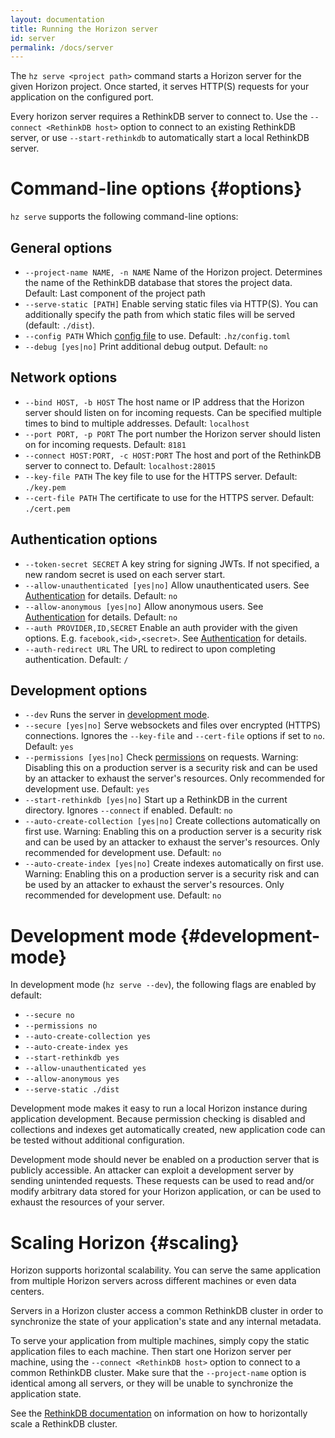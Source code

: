 ```yaml
---
layout: documentation
title: Running the Horizon server
id: server
permalink: /docs/server
---
```


The `hz serve <project path>` command starts a Horizon server for the given Horizon project. Once started, it serves HTTP(S) requests for your application on the configured port.

Every horizon server requires a RethinkDB server to connect to. Use the `--connect <RethinkDB host>` option to connect to an existing RethinkDB server, or use `--start-rethinkdb` to automatically start a local RethinkDB server.

# Command-line options {#options}

`hz serve` supports the following command-line options:

## General options
* `--project-name NAME, -n NAME` Name of the Horizon project. Determines the name of the RethinkDB database that stores the project data. Default: Last component of the project path
* `--serve-static [PATH]` Enable serving static files via HTTP(S). You can additionally specify the path from which static files will be served (default: `./dist`).
* `--config PATH` Which [config file][config-file] to use. Default: `.hz/config.toml`
* `--debug [yes|no]` Print additional debug output. Default: `no`

## Network options
* `--bind HOST, -b HOST` The host name or IP address that the Horizon server should listen on for incoming requests. Can be specified multiple times to bind to multiple addresses. Default: `localhost`
* `--port PORT, -p PORT` The port number the Horizon server should listen on for incoming requests. Default: `8181`
* `--connect HOST:PORT, -c HOST:PORT` The host and port of the RethinkDB server to connect to. Default: `localhost:28015`
* `--key-file PATH` The key file to use for the HTTPS server. Default: `./key.pem`
* `--cert-file PATH` The certificate to use for the HTTPS server. Default: `./cert.pem`

## Authentication options

* `--token-secret SECRET` A key string for signing JWTs. If not specified, a new random secret is used on each server start.
* `--allow-unauthenticated [yes|no]` Allow unauthenticated users. See [Authentication][auth] for details. Default: `no`
* `--allow-anonymous [yes|no]` Allow anonymous users. See [Authentication][auth] for details. Default: `no`
* `--auth PROVIDER,ID,SECRET` Enable an auth provider with the given options. E.g. `facebook,<id>,<secret>`. See [Authentication][auth] for details.
* `--auth-redirect URL` The URL to redirect to upon completing authentication. Default: `/`

## Development options

* `--dev` Runs the server in [development mode](#development-mode).
* `--secure [yes|no]` Serve websockets and files over encrypted (HTTPS) connections. Ignores the `--key-file` and `--cert-file` options if set to `no`. Default: `yes`
* `--permissions [yes|no]` Check [permissions][permissions] on requests. Warning: Disabling this on a production server is a security risk and can be used by an attacker to exhaust the server's resources. Only recommended for development use. Default: `yes`
* `--start-rethinkdb [yes|no]` Start up a RethinkDB in the current directory. Ignores `--connect` if enabled. Default: `no`
* `--auto-create-collection [yes|no]` Create collections automatically on first use. Warning: Enabling this on a production server is a security risk and can be used by an attacker to exhaust the server's resources. Only recommended for development use. Default: `no`
* `--auto-create-index [yes|no]` Create indexes automatically on first use. Warning: Enabling this on a production server is a security risk and can be used by an attacker to exhaust the server's resources. Only recommended for development use.  Default: `no`

[auth]: /authentication
[config-file]: /config-file
[permissions]: /permissions

# Development mode {#development-mode}

In development mode (`hz serve --dev`), the following flags are enabled by default:
* `--secure no`
* `--permissions no`
* `--auto-create-collection yes`
* `--auto-create-index yes`
* `--start-rethinkdb yes`
* `--allow-unauthenticated yes`
* `--allow-anonymous yes`
* `--serve-static ./dist`

Development mode makes it easy to run a local Horizon instance during application development. Because permission checking is disabled and collections and indexes get automatically created, new application code can be tested without additional configuration.

Development mode should never be enabled on a production server that is publicly accessible. An attacker can exploit a development server by sending unintended requests. These requests can be used to read and/or modify arbitrary data stored for your Horizon application, or can be used to exhaust the resources of your server.

# Scaling Horizon {#scaling}

Horizon supports horizontal scalability. You can serve the same application from multiple Horizon servers across different machines or even data centers.

Servers in a Horizon cluster access a common RethinkDB cluster in order to synchronize the state of your application's state and any internal metadata.

To serve your application from multiple machines, simply copy the static application files to each machine. Then start one Horizon server per machine, using the `--connect <RethinkDB host>` option to connect to a common RethinkDB cluster. Make sure that the `--project-name` option is identical among all servers, or they will be unable to synchronize the application state.

See the [RethinkDB documentation][rethinkdb-scaling] on information on how to horizontally scale a RethinkDB cluster.

[rethinkdb-scaling]: http://www.rethinkdb.com/docs/sharding-and-replication/
